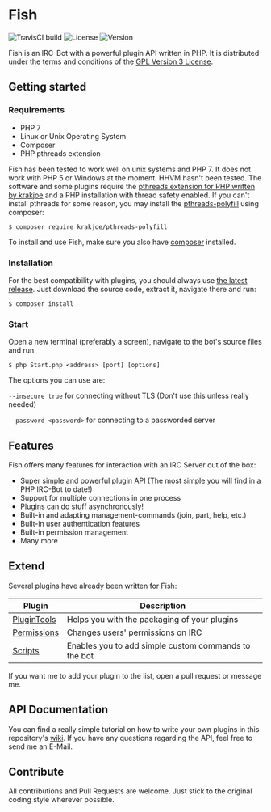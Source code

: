 # Fish 

![TravisCI build](https://travis-ci.org/nkreer/Fish.svg)
![License](https://img.shields.io/badge/License-GPL%20v3-blue.svg)
![Version](https://img.shields.io/badge/Latest%20Version-1.0-lightgrey.svg)

Fish is an IRC-Bot with a powerful plugin API written in PHP. 
It is distributed under the terms and conditions of the [GPL Version 3 License](LICENSE).

## Getting started

### Requirements

* PHP 7
* Linux or Unix Operating System
* Composer
* PHP pthreads extension

Fish has been tested to work well on unix systems and PHP 7.
It does not work with PHP 5 or Windows at the moment. HHVM hasn't been tested. 
The software and some plugins require the [pthreads extension for PHP written by krakjoe](https://github.com/krakjoe/pthreads) and a PHP installation with thread safety enabled.
If you can't install pthreads for some reason, you may install the [pthreads-polyfill](https://github.com/krakjoe/pthreads-polyfill) using composer:

`$ composer require krakjoe/pthreads-polyfill`

To install and use Fish, make sure you also have [composer](https://getcomposer.org) installed. 

### Installation

For the best compatibility with plugins, you should always use [the latest release](https://github.com/nkreer/Fish/releases). 
Just download the source code, extract it, navigate there and run:

`$ composer install`

### Start

Open a new terminal (preferably a screen), navigate to the bot's source files and run

`$ php Start.php <address> [port] [options]`

The options you can use are:

`--insecure true` for connecting without TLS (Don't use this unless really needed)

`--password <password>` for connecting to a passworded server

## Features

Fish offers many features for interaction with an IRC Server out of the box: 

* Super simple and powerful plugin API (The most simple you will find in a PHP IRC-Bot to date!)
* Support for multiple connections in one process
* Plugins can do stuff asynchronously!
* Built-in and adapting management-commands (join, part, help, etc.)
* Built-in user authentication features
* Built-in permission management
* Many more

## Extend

Several plugins have already been written for Fish: 

| Plugin | Description |
| ------ | ----------- |
|[PluginTools](https://github.com/nkreer/PluginTools)| Helps you with the packaging of your plugins |
|[Permissions](https://github.com/nkreer/Permissions)| Changes users' permissions on IRC |
|[Scripts](https://github.com/nkreer/Fish-Scripts)| Enables you to add simple custom commands to the bot |

If you want me to add your plugin to the list, open a pull request or message me.

## API Documentation

You can find a really simple tutorial on how to write your own plugins in this repository's [wiki](https://github.com/nkreer/Fish/wiki).
If you have any questions regarding the API, feel free to send me an E-Mail.

## Contribute

All contributions and Pull Requests are welcome. Just stick to the original coding style wherever possible.